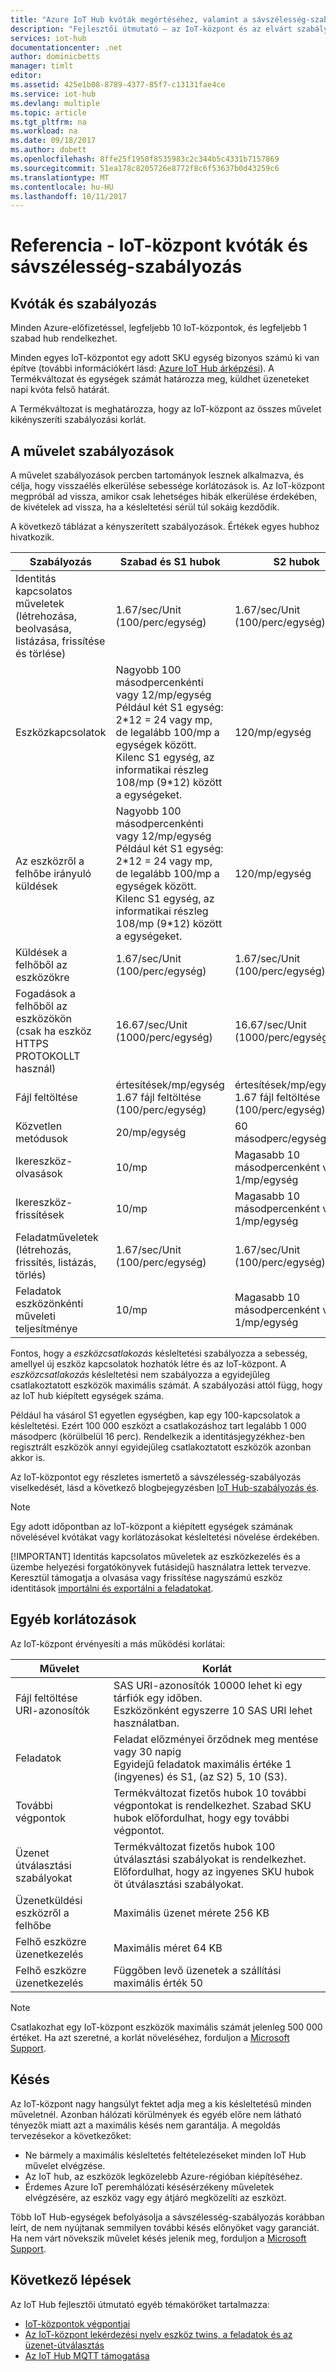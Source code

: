 ```yaml
---
title: "Azure IoT Hub kvóták megértéséhez, valamint a sávszélesség-szabályozás |} Microsoft Docs"
description: "Fejlesztői útmutató – az IoT-központ és az elvárt szabályozási viselkedés vonatkozó kvótákat leírása."
services: iot-hub
documentationcenter: .net
author: dominicbetts
manager: timlt
editor: 
ms.assetid: 425e1b08-8789-4377-85f7-c13131fae4ce
ms.service: iot-hub
ms.devlang: multiple
ms.topic: article
ms.tgt_pltfrm: na
ms.workload: na
ms.date: 09/18/2017
ms.author: dobett
ms.openlocfilehash: 8ffe25f1950f8535983c2c344b5c4331b7157869
ms.sourcegitcommit: 51ea178c8205726e8772f8c6f53637b0d43259c6
ms.translationtype: MT
ms.contentlocale: hu-HU
ms.lasthandoff: 10/11/2017
---
```

# <a name="reference---iot-hub-quotas-and-throttling"></a>Referencia - IoT-központ kvóták és sávszélesség-szabályozás

## <a name="quotas-and-throttling"></a>Kvóták és szabályozás
Minden Azure-előfizetéssel, legfeljebb 10 IoT-központok, és legfeljebb 1 szabad hub rendelkezhet.

Minden egyes IoT-központot egy adott SKU egység bizonyos számú ki van építve (további információkért lásd: [Azure IoT Hub árképzési][lnk-pricing]). A Termékváltozat és egységek számát határozza meg, küldhet üzeneteket napi kvóta felső határát.

A Termékváltozat is meghatározza, hogy az IoT-központ az összes művelet kikényszeríti szabályozási korlát.

## <a name="operation-throttles"></a>A művelet szabályozások
A művelet szabályozások percben tartományok lesznek alkalmazva, és célja, hogy visszaélés elkerülése sebessége korlátozások is. Az IoT-központ megpróbál ad vissza, amikor csak lehetséges hibák elkerülése érdekében, de kivételek ad vissza, ha a késleltetési sérül túl sokáig kezdődik.

A következő táblázat a kényszerített szabályozások. Értékek egyes hubhoz hivatkozik.

| Szabályozás | Szabad és S1 hubok | S2 hubok | S3 hubok | 
| -------- | ------- | ------- | ------- |
| Identitás kapcsolatos műveletek (létrehozása, beolvasása, listázása, frissítése és törlése) | 1.67/sec/Unit (100/perc/egység) | 1.67/sec/Unit (100/perc/egység) | 83.33/sec/Unit (5000/perc/egység) |
| Eszközkapcsolatok | Nagyobb 100 másodpercenkénti vagy 12/mp/egység <br/> Például két S1 egység: 2\*12 = 24 vagy mp, de legalább 100/mp a egységek között. Kilenc S1 egység, az informatikai részleg 108/mp (9\*12) között a egységeket. | 120/mp/egység | 6000/mp/egység |
| Az eszközről a felhőbe irányuló küldések | Nagyobb 100 másodpercenkénti vagy 12/mp/egység <br/> Például két S1 egység: 2\*12 = 24 vagy mp, de legalább 100/mp a egységek között. Kilenc S1 egység, az informatikai részleg 108/mp (9\*12) között a egységeket. | 120/mp/egység | 6000/mp/egység |
| Küldések a felhőből az eszközökre | 1.67/sec/Unit (100/perc/egység) | 1.67/sec/Unit (100/perc/egység) | 83.33/sec/Unit (5000/perc/egység) |
| Fogadások a felhőből az eszközökön <br/> (csak ha eszköz HTTPS PROTOKOLLT használ)| 16.67/sec/Unit (1000/perc/egység) | 16.67/sec/Unit (1000/perc/egység) | 833.33/sec/Unit (50000/perc/egység) |
| Fájl feltöltése | értesítések/mp/egység 1.67 fájl feltöltése (100/perc/egység) | értesítések/mp/egység 1.67 fájl feltöltése (100/perc/egység) | értesítések/mp/egység 83.33 fájl feltöltése (5000/perc/egység) |
| Közvetlen metódusok | 20/mp/egység | 60 másodperc/egységenként | 3000/mp/egység | 
| Ikereszköz-olvasások | 10/mp | Magasabb 10 másodpercenként vagy 1/mp/egység | 50/mp/egység |
| Ikereszköz-frissítések | 10/mp | Magasabb 10 másodpercenként vagy 1/mp/egység | 50/mp/egység |
| Feladatműveletek <br/> (létrehozás, frissítés, listázás, törlés) | 1.67/sec/Unit (100/perc/egység) | 1.67/sec/Unit (100/perc/egység) | 83.33/sec/Unit (5000/perc/egység) |
| Feladatok eszközönkénti műveleti teljesítménye | 10/mp | Magasabb 10 másodpercenként vagy 1/mp/egység | 50/mp/egység |

Fontos, hogy a *eszközcsatlakozás* késleltetési szabályozza a sebesség, amellyel új eszköz kapcsolatok hozhatók létre és az IoT-központ. A *eszközcsatlakozás* késleltetési nem szabályozza a egyidejűleg csatlakoztatott eszközök maximális számát. A szabályozási attól függ, hogy az IoT hub kiépített egységek száma.

Például ha vásárol S1 egyetlen egységben, kap egy 100-kapcsolatok a késleltetési. Ezért 100 000 eszközt a csatlakozáshoz tart legalább 1 000 másodperc (körülbelül 16 perc). Rendelkezik a identitásjegyzékhez-ben regisztrált eszközök annyi egyidejűleg csatlakoztatott eszközök azonban akkor is.

Az IoT-központot egy részletes ismertető a sávszélesség-szabályozás viselkedését, lásd a következő blogbejegyzésben [IoT Hub-szabályozás és][lnk-throttle-blog].

> [!NOTE]
> Egy adott időpontban az IoT-központ a kiépített egységek számának növelésével kvótákat vagy korlátozásokat késleltetési növelése érdekében.
> 
> [!IMPORTANT]
> Identitás kapcsolatos műveletek az eszközkezelés és a üzembe helyezési forgatókönyvek futásidejű használatra lettek tervezve. Keresztül támogatja a olvasása vagy frissítése nagyszámú eszköz identitások [importálni és exportálni a feladatokat][lnk-importexport].
> 
> 

## <a name="other-limits"></a>Egyéb korlátozások

Az IoT-központ érvényesíti a más működési korlátai:

| Művelet | Korlát |
| --------- | ----- |
| Fájl feltöltése URI-azonosítók | SAS URI-azonosítók 10000 lehet ki egy tárfiók egy időben. <br/> Eszközönként egyszerre 10 SAS URI lehet használatban. |
| Feladatok | Feladat előzményei őrződnek meg mentése vagy 30 napig <br/> Egyidejű feladatok maximális értéke 1 (ingyenes) és S1, (az S2) 5, 10 (S3). |
| További végpontok | Termékváltozat fizetős hubok 10 további végpontokat is rendelkezhet. Szabad SKU hubok előfordulhat, hogy egy további végpontot. |
| Üzenet útválasztási szabályokat | Termékváltozat fizetős hubok 100 útválasztási szabályokat is rendelkezhet. Előfordulhat, hogy az ingyenes SKU hubok öt útválasztási szabályokat. |
| Üzenetküldési eszközről a felhőbe | Maximális üzenet mérete 256 KB |
| Felhő eszközre üzenetkezelés | Maximális méret 64 KB |
| Felhő eszközre üzenetkezelés | Függőben levő üzenetek a szállítási maximális érték 50 |

> [!NOTE]
> Csatlakozhat egy IoT-központ eszközök maximális számát jelenleg 500 000 értéket. Ha azt szeretné, a korlát növeléséhez, forduljon a [Microsoft Support](https://azure.microsoft.com/support/options/).

## <a name="latency"></a>Késés
Az IoT-központ nagy hangsúlyt fektet adja meg a kis késleltetésű minden műveletnél. Azonban hálózati körülmények és egyéb előre nem látható tényezők miatt azt a maximális késés nem garantálja. A megoldás tervezésekor a következőket:

* Ne bármely a maximális késleltetés feltételezéseket minden IoT Hub művelet elvégzése.
* Az IoT hub, az eszközök legközelebb Azure-régióban kiépítéséhez.
* Érdemes Azure IoT peremhálózati késésérzékeny műveletek elvégzésére, az eszköz vagy egy átjáró megközelíti az eszközt.

Több IoT Hub-egységek befolyásolja a sávszélesség-szabályozás korábban leírt, de nem nyújtanak semmilyen további késés előnyöket vagy garanciát.
Ha nem várt növekszik művelet késés jelenik meg, forduljon a [Microsoft Support](https://azure.microsoft.com/support/options/).

## <a name="next-steps"></a>Következő lépések
Az IoT Hub fejlesztői útmutató egyéb témaköröket tartalmazza:

* [IoT-központok végpontjai][lnk-devguide-endpoints]
* [Az IoT-központ lekérdezési nyelv eszköz twins, a feladatok és az üzenet-útválasztás][lnk-devguide-query]
* [Az IoT Hub MQTT támogatása][lnk-devguide-mqtt]

[lnk-pricing]: https://azure.microsoft.com/pricing/details/iot-hub
[lnk-throttle-blog]: https://azure.microsoft.com/blog/iot-hub-throttling-and-you/
[lnk-importexport]: iot-hub-devguide-identity-registry.md#import-and-export-device-identities

[lnk-devguide-endpoints]: iot-hub-devguide-endpoints.md
[lnk-devguide-query]: iot-hub-devguide-query-language.md
[lnk-devguide-mqtt]: iot-hub-mqtt-support.md
